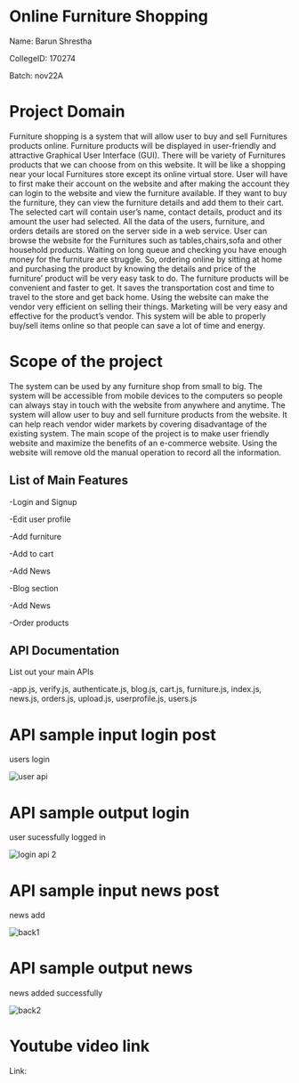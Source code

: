 # Online Furniture Shopping
Name: Barun Shrestha

CollegeID: 170274

Batch: nov22A

# Project Domain
Furniture shopping is a system that will allow user to buy and sell Furnitures products online. Furniture products will be displayed in user-friendly and attractive Graphical User Interface (GUI). There will be variety of Furnitures products that we can choose from on this website. It will be like a shopping near your local Furnitures store except its online virtual store. User will have to first make their account on the website and after making the account they can login to the website and view the furniture available. If they want to buy the furniture, they can view the furniture details and add them to their cart. The selected cart will contain user’s name, contact details, product and its amount the user had selected. All the data of the users, furniture, and orders details are stored on the server side in a web service. User can browse the website for the Furnitures such as tables,chairs,sofa and other household products. Waiting on long queue and checking you have enough money for the furniture are struggle. So, ordering online by sitting at home and purchasing the product by knowing the details and price of the furniture’ product will be very easy task to do. The furniture products will be convenient and faster to get. It saves the transportation cost and time to travel to the store and get back home. Using the website can make the vendor very efficient on selling their things. Marketing will be very easy and effective for the product’s vendor. This system will be able to properly buy/sell items online so that people can save a lot of time and energy.

# Scope of the project
The system can be used by any furniture shop from small to big. The system will be accessible from mobile devices to the computers so people can always stay in touch with the website from anywhere and anytime. The system will allow user to buy and sell furniture products from the website. It can help reach vendor wider markets by covering disadvantage of the existing system. The main scope of the project is to make user friendly website and maximize the benefits of an e-commerce website. Using the website will remove old the manual operation to record all the information. 


## List of Main Features
-Login and Signup

-Edit user profile

-Add furniture

-Add to cart

-Add News

-Blog section

-Add News 

-Order products

## API Documentation
List out your main APIs 

-app.js,
verify.js,
authenticate.js,
blog.js,
cart.js,
furniture.js,
index.js,
news.js,
orders.js,
upload.js,
userprofile.js,
users.js

# API sample input login post

users login 

![user api](https://user-images.githubusercontent.com/41668152/60878573-b09a3600-a25f-11e9-87f8-e34ed8f7dd45.PNG)

# API sample output login

user sucessfully logged in 

![login api 2](https://user-images.githubusercontent.com/41668152/60882844-6ff2ea80-a268-11e9-9118-c571811c4e8e.PNG)


# API sample input news post

news add

![back1](https://user-images.githubusercontent.com/41668152/60879956-65355700-a262-11e9-8ee3-5b2c42f67985.PNG)

# API sample output news 

news added successfully

![back2](https://user-images.githubusercontent.com/41668152/60880036-826a2580-a262-11e9-9061-068006df510d.PNG)

# Youtube video link
Link:
